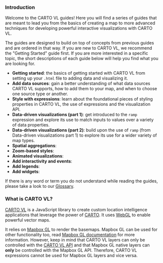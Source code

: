 ### Introduction

Welcome to the CARTO VL guides! Here you will find a series of guides that are meant to lead you from the basics of creating a map to more advanced techniques for developing powerful interactive visualizations with CARTO VL.

The guides are designed to build on top of concepts from previous guides and are ordered in that way. If you are new to CARTO VL, we recommend the "Getting Started" guide first. If you are more interested in a specific topic, the short descriptions of each guide below will help you find what you are looking for.

* **Getting started**: the basics of getting started with CARTO VL from setting up your `.html` file to adding data and visualizing it.
* **Add data sources**: gain a better understanding of what data sources CARTO VL supports, how to add them to your map, and when to choose one source type or another.
* **Style with expressions**: learn about the foundational pieces of styling properties in CARTO VL, the use of expressions and the visualization API. 
* **Data-driven visualizations (part 1)**: get introduced to the `ramp` expression and explore its use to match inputs to values over a variety of data properties.
* **Data-driven visualizations (part 2)**: build upon the use of `ramp` (from Data-driven visualizations part 1) to explore its use for a wider variety of map types. 
* **Spatial aggregations**:
* **Zoom-based styles**:
* **Animated visualizations**:
* **Add interactivity and events**:
* **Add legends**:
* **Add widgets**:

If there is any word or term you do not understand while reading the guides, please take a look to our [Glossary](https://carto.com/help/glossary).

### What is CARTO VL?

[CARTO VL](https://github.com/cartodb/carto-vl) is a JavaScript library to create custom location intelligence applications that leverage the power of [CARTO](https://carto.com/). It uses [WebGL](https://www.khronos.org/webgl/) to enable powerful vector maps.

It relies on [Mapbox GL](https://www.mapbox.com/mapbox-gl-js/api) to render the basemaps. Mapbox GL can be used for other functionality too, read [Mapbox GL documentation](https://www.mapbox.com/mapbox-gl-js/api/) for more information. However, keep in mind that CARTO VL layers can only be controlled with the [CARTO VL API]() and that Mapbox GL native layers can **only** be controlled with the Mapbox GL API. Therefore, CARTO VL expressions cannot be used for Mapbox GL layers and vice versa.
